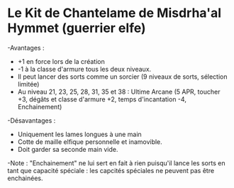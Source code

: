# Le Kit de Chantelame de Misdrha'al Hymmet (guerrier elfe)

-Avantages :
- +1 en force lors de la création
- -1 à la classe d'armure tous les deux niveaux.
- Il peut lancer des sorts comme un sorcier (9 niveaux de sorts, sélection limitée)
- Au niveau 21, 23, 25, 28, 31, 35 et 38 : Ultime Arcane (5 APR, toucher +3, dégâts et classe d'armure +2, temps d'incantation -4, Enchainement)
 
-Désavantages :
- Uniquement les lames longues à une main
- Cotte de maille elfique personnelle et inamovible.
- Doit garder sa seconde main vide.

-Note : "Enchainement" ne lui sert en fait à rien puisqu'il lance les sorts en tant que capacité spéciale : les capcités spéciales ne peuvent pas être enchainées.
